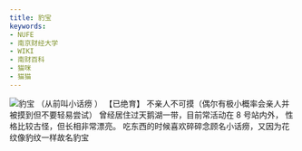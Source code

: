```yaml
---
title: 豹宝
keywords:
- NUFE
- 南京财经大学
- WIKI
- 南财百科
- 猫咪
- 猫猫
---
```

![豹宝](/mao/豹宝.jpg)
（从前叫小话痨 ）
【已绝育】
不亲人不可摸（偶尔有极小概率会亲人并被摸到但不要轻易尝试）
曾经居住过天鹅湖一带，目前常活动在 8 号站内外，
性格比较古怪，但长相非常漂亮。
吃东西的时候喜欢碎碎念顾名小话痨，又因为花纹像豹纹一样故名豹宝